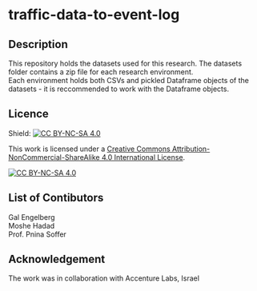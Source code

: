 # traffic-data-to-event-log

## Description
This repository holds the datasets used for this research. The datasets folder contains a zip file for each research environment. <br>
Each environment holds both CSVs and pickled Dataframe objects of the datasets - it is reccommended to work with the Dataframe objects.

## Licence

Shield: [![CC BY-NC-SA 4.0][cc-by-nc-sa-shield]][cc-by-nc-sa]

This work is licensed under a
[Creative Commons Attribution-NonCommercial-ShareAlike 4.0 International License][cc-by-nc-sa].

[![CC BY-NC-SA 4.0][cc-by-nc-sa-image]][cc-by-nc-sa]

[cc-by-nc-sa]: http://creativecommons.org/licenses/by-nc-sa/4.0/
[cc-by-nc-sa-image]: https://licensebuttons.net/l/by-nc-sa/4.0/88x31.png
[cc-by-nc-sa-shield]: https://img.shields.io/badge/License-CC%20BY--NC--SA%204.0-lightgrey.svg\]

## List of Contibutors

Gal Engelberg <br>
Moshe Hadad <br>
Prof. Pnina Soffer <br>

## Acknowledgement

The work was in collaboration with Accenture Labs, Israel


